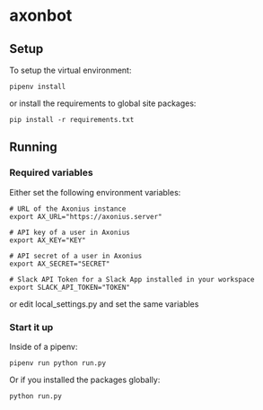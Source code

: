 # axonbot

## Setup
To setup the virtual environment:

```
pipenv install
```

or install the requirements to global site packages:

```
pip install -r requirements.txt
```

## Running

### Required variables

Either set the following environment variables:

```
# URL of the Axonius instance
export AX_URL="https://axonius.server"

# API key of a user in Axonius
export AX_KEY="KEY"

# API secret of a user in Axonius
export AX_SECRET="SECRET"

# Slack API Token for a Slack App installed in your workspace
export SLACK_API_TOKEN="TOKEN"
```

or edit local_settings.py and set the same variables

### Start it up

Inside of a pipenv:

```
pipenv run python run.py
```

Or if you installed the packages globally:

```
python run.py
```
